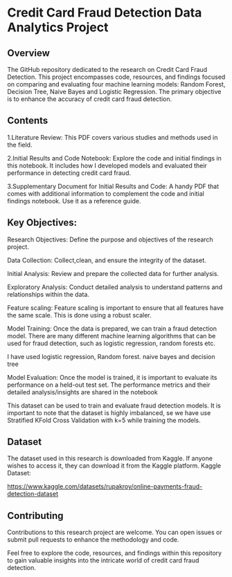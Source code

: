 
# Credit Card Fraud Detection Data Analytics Project




## Overview 

The GitHub repository dedicated to the research on Credit Card Fraud Detection. This project encompasses code, resources, and findings focused on comparing and evaluating four machine learning models: Random Forest, Decision Tree, Naive Bayes and Logistic Regression. The primary objective is to enhance the accuracy of credit card fraud detection.
## Contents

1.Literature Review: This PDF covers various studies and methods used in the field.  

2.Initial Results and Code Notebook: Explore the code and initial findings in this  notebook. It includes how I developed models and evaluated their performance in detecting credit card fraud.  

3.Supplementary Document for Initial Results and Code: A handy PDF that comes with additional information to complement the code and initial findings notebook. Use it as a reference guide. 
## Key Objectives:

Research Objectives: Define the purpose and objectives of the research project. 

Data Collection: Collect,clean, and ensure the integrity of the dataset. 

Initial Analysis: Review and prepare the collected data for further analysis. 

Exploratory Analysis: Conduct detailed analysis to understand patterns and relationships within the data.  

Feature scaling: Feature scaling is important to ensure that all features have the same scale. This is done using a robust scaler. 

Model Training: Once the data is prepared, we can train a fraud detection model. There are many different machine learning algorithms that can be used for fraud detection, such as logistic regression, random forests etc. 

I have used logistic regression, Random forest. naive bayes and decision tree 

Model Evaluation: Once the model is trained, it is important to evaluate its performance on a held-out test set. The performance metrics and their detailed analysis/insights are shared in the notebook 

This dataset can be used to train and evaluate fraud detection models. It is important to note that the dataset is highly imbalanced, se we have use Stratified KFold Cross Validation with k=5 while training the models.
## Dataset 


The dataset used in this research is downloaded from Kaggle. If anyone wishes to access it, they can download it from the Kaggle platform. Kaggle Dataset:


https://www.kaggle.com/datasets/rupakroy/online-payments-fraud-detection-dataset 
## Contributing

Contributions to this research project are welcome. You can open issues or submit pull requests to enhance the methodology and code.  

Feel free to explore the code, resources, and findings within this repository to gain valuable insights into the intricate world of credit card fraud detection.

